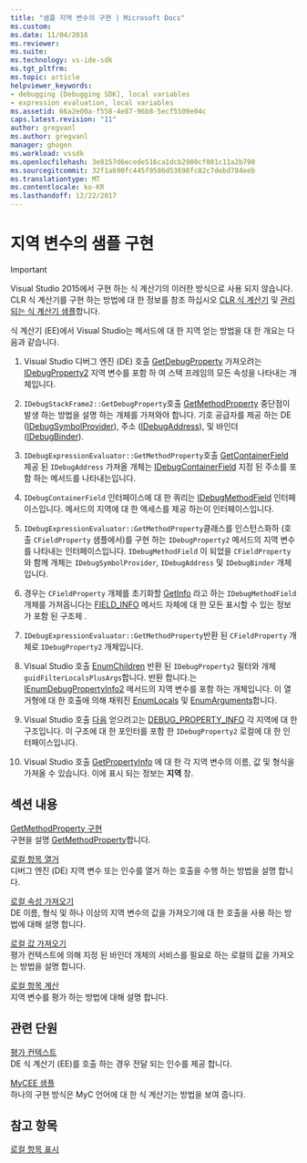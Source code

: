 ```yaml
---
title: "샘플 지역 변수의 구현 | Microsoft Docs"
ms.custom: 
ms.date: 11/04/2016
ms.reviewer: 
ms.suite: 
ms.technology: vs-ide-sdk
ms.tgt_pltfrm: 
ms.topic: article
helpviewer_keywords:
- debugging [Debugging SDK], local variables
- expression evaluation, local variables
ms.assetid: 66a2e00a-f558-4e87-96b8-5ecf5509e04c
caps.latest.revision: "11"
author: gregvanl
ms.author: gregvanl
manager: ghogen
ms.workload: vssdk
ms.openlocfilehash: 3e8157d6ecede516ca1dcb2900cf081c11a2b790
ms.sourcegitcommit: 32f1a690fc445f9586d53698fc82c7debd784eeb
ms.translationtype: MT
ms.contentlocale: ko-KR
ms.lasthandoff: 12/22/2017
---
```

# <a name="sample-implementation-of-locals"></a>지역 변수의 샘플 구현
> [!IMPORTANT]
>  Visual Studio 2015에서 구현 하는 식 계산기의 이러한 방식으로 사용 되지 않습니다. CLR 식 계산기를 구현 하는 방법에 대 한 정보를 참조 하십시오 [CLR 식 계산기](https://github.com/Microsoft/ConcordExtensibilitySamples/wiki/CLR-Expression-Evaluators) 및 [관리 되는 식 계산기 샘플](https://github.com/Microsoft/ConcordExtensibilitySamples/wiki/Managed-Expression-Evaluator-Sample)합니다.  
  
 식 계산기 (EE)에서 Visual Studio는 메서드에 대 한 지역 얻는 방법을 대 한 개요는 다음과 같습니다.  
  
1.  Visual Studio 디버그 엔진 (DE) 호출 [GetDebugProperty](../../extensibility/debugger/reference/idebugstackframe2-getdebugproperty.md) 가져오려는 [IDebugProperty2](../../extensibility/debugger/reference/idebugproperty2.md) 지역 변수를 포함 하 여 스택 프레임의 모든 속성을 나타내는 개체입니다.  
  
2.  `IDebugStackFrame2::GetDebugProperty`호출 [GetMethodProperty](../../extensibility/debugger/reference/idebugexpressionevaluator-getmethodproperty.md) 중단점이 발생 하는 방법을 설명 하는 개체를 가져와야 합니다. 기호 공급자를 제공 하는 DE ([IDebugSymbolProvider](../../extensibility/debugger/reference/idebugsymbolprovider.md)), 주소 ([IDebugAddress](../../extensibility/debugger/reference/idebugaddress.md)), 및 바인더 ([IDebugBinder](../../extensibility/debugger/reference/idebugbinder.md)).  
  
3.  `IDebugExpressionEvaluator::GetMethodProperty`호출 [GetContainerField](../../extensibility/debugger/reference/idebugsymbolprovider-getcontainerfield.md) 제공 된 `IDebugAddress` 가져올 개체는 [IDebugContainerField](../../extensibility/debugger/reference/idebugcontainerfield.md) 지정 된 주소를 포함 하는 메서드를 나타내는입니다.  
  
4.  `IDebugContainerField` 인터페이스에 대 한 쿼리는 [IDebugMethodField](../../extensibility/debugger/reference/idebugmethodfield.md) 인터페이스입니다. 메서드의 지역에 대 한 액세스를 제공 하는이 인터페이스입니다.  
  
5.  `IDebugExpressionEvaluator::GetMethodProperty`클래스를 인스턴스화하 (호출 `CFieldProperty` 샘플에서)를 구현 하는 `IDebugProperty2` 메서드의 지역 변수를 나타내는 인터페이스입니다. `IDebugMethodField` 이 되었을 `CFieldProperty` 와 함께 개체는 `IDebugSymbolProvider`, `IDebugAddress` 및 `IDebugBinder` 개체입니다.  
  
6.  경우는 `CFieldProperty` 개체를 초기화할 [GetInfo](../../extensibility/debugger/reference/idebugfield-getinfo.md) 라고 하는 `IDebugMethodField` 개체를 가져옵니다는 [FIELD_INFO](../../extensibility/debugger/reference/field-info.md) 메서드 자체에 대 한 모든 표시할 수 있는 정보가 포함 된 구조체 .  
  
7.  `IDebugExpressionEvaluator::GetMethodProperty`반환 된 `CFieldProperty` 개체로 `IDebugProperty2` 개체입니다.  
  
8.  Visual Studio 호출 [EnumChildren](../../extensibility/debugger/reference/idebugproperty2-enumchildren.md) 반환 된 `IDebugProperty2` 필터와 개체 `guidFilterLocalsPlusArgs`합니다. 반환 합니다.는 [IEnumDebugPropertyInfo2](../../extensibility/debugger/reference/ienumdebugpropertyinfo2.md) 메서드의 지역 변수를 포함 하는 개체입니다. 이 열거형에 대 한 호출에 의해 채워진 [EnumLocals](../../extensibility/debugger/reference/idebugmethodfield-enumlocals.md) 및 [EnumArguments](../../extensibility/debugger/reference/idebugmethodfield-enumarguments.md)합니다.  
  
9. Visual Studio 호출 [다음](../../extensibility/debugger/reference/ienumdebugpropertyinfo2-next.md) 얻으려고는 [DEBUG_PROPERTY_INFO](../../extensibility/debugger/reference/debug-property-info.md) 각 지역에 대 한 구조입니다. 이 구조에 대 한 포인터를 포함 한 `IDebugProperty2` 로컬에 대 한 인터페이스입니다.  
  
10. Visual Studio 호출 [GetPropertyInfo](../../extensibility/debugger/reference/idebugproperty2-getpropertyinfo.md) 에 대 한 각 지역 변수의 이름, 값 및 형식을 가져올 수 있습니다. 이에 표시 되는 정보는 **지역** 창.  
  
## <a name="in-this-section"></a>섹션 내용  
 [GetMethodProperty 구현](../../extensibility/debugger/implementing-getmethodproperty.md)  
 구현을 설명 [GetMethodProperty](../../extensibility/debugger/reference/idebugexpressionevaluator-getmethodproperty.md)합니다.  
  
 [로컬 항목 열거](../../extensibility/debugger/enumerating-locals.md)  
 디버그 엔진 (DE) 지역 변수 또는 인수를 열거 하는 호출을 수행 하는 방법을 설명 합니다.  
  
 [로컬 속성 가져오기](../../extensibility/debugger/getting-local-properties.md)  
 DE 이름, 형식 및 하나 이상의 지역 변수의 값을 가져오기에 대 한 호출을 사용 하는 방법에 대해 설명 합니다.  
  
 [로컬 값 가져오기](../../extensibility/debugger/getting-local-values.md)  
 평가 컨텍스트에 의해 지정 된 바인더 개체의 서비스를 필요로 하는 로컬의 값을 가져오는 방법을 설명 합니다.  
  
 [로컬 항목 계산](../../extensibility/debugger/evaluating-locals.md)  
 지역 변수를 평가 하는 방법에 대해 설명 합니다.  
  
## <a name="related-sections"></a>관련 단원  
 [평가 컨텍스트](../../extensibility/debugger/evaluation-context.md)  
 DE 식 계산기 (EE)를 호출 하는 경우 전달 되는 인수를 제공 합니다.  
  
 [MyCEE 샘플](http://msdn.microsoft.com/en-us/624a018b-9179-402f-9d48-3aec87b48f4f)  
 하나의 구현 방식은 MyC 언어에 대 한 식 계산기는 방법을 보여 줍니다.  
  
## <a name="see-also"></a>참고 항목  
 [로컬 항목 표시](../../extensibility/debugger/displaying-locals.md)